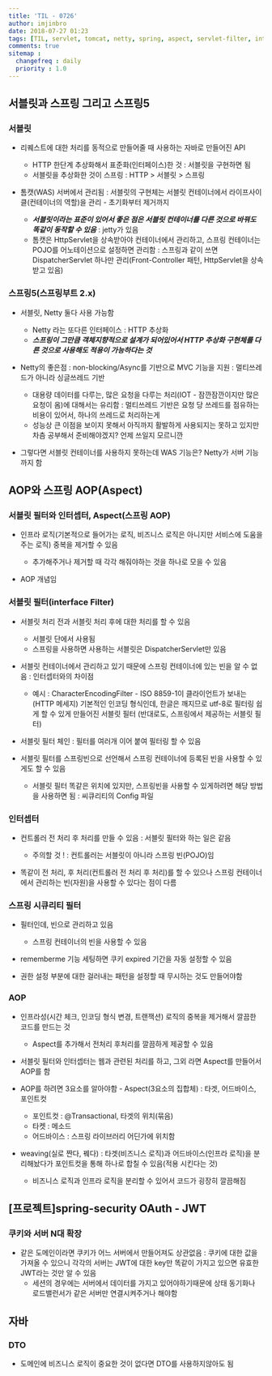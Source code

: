 ```yaml
---
title: 'TIL - 0726'
author: imjinbro
date: 2018-07-27 01:23
tags: [TIL, servlet, tomcat, netty, spring, aspect, servlet-filter, interceptor, aop]
comments: true
sitemap :
  changefreq : daily
  priority : 1.0
---
```


## 서블릿과 스프링 그리고 스프링5
### 서블릿
* 리퀘스트에 대한 처리를 동적으로 만들어줄 때 사용하는 자바로 만들어진 API
  * HTTP 한단계 추상화해서 표준화(인터페이스)한 것 : 서블릿을 구현하면 됨
  * 서블릿을 추상화한 것이 스프링 : HTTP > 서블릿 > 스프링 
    
* 톰캣(WAS) 서버에서 관리됨 : 서블릿의 구현체는 서블릿 컨테이너에서 라이프사이클(컨테이너의 역할)을 관리 - 초기화부터 제거까지
  * ***서블릿이라는 표준이 있어서 좋은 점은 서블릿 컨테이너를 다른 것으로 바꿔도 똑같이 동작할 수 있음*** : jetty가 있음
  * 톰캣은 HttpServlet을 상속받아야 컨테이너에서 관리하고, 스프링 컨테이너는 POJO를 어노테이션으로 설정하면 관리함 : 스프링과 같이 쓰면 DispatcherServlet 하나만 관리(Front-Controller 패턴, HttpServlet을 상속받고 있음)
  
### 스프링5(스프링부트 2.x)
* 서블릿, Netty 둘다 사용 가능함
  * Netty 라는 또다른 인터페이스 : HTTP 추상화
  * ***스프링이 그만큼 객체지향적으로 설계가 되어있어서 HTTP 추상화 구현체를 다른 것으로 사용해도 적용이 가능하다는 것***
  
* Netty의 좋은점 : non-blocking/Async를 기반으로 MVC 기능을 지원  : 멀티쓰레드가 아니라 싱글쓰레드 기반
  * 대용량 데이터를 다루는, 많은 요청을 다루는 처리(IOT - 잠깐잠깐이지만 많은 요청이 옴)에 대해서는 유리함 : 멀티쓰레드 기반은 요청 당 쓰레드를 점유하는 비용이 있어서, 하나의 쓰레드로 처리하는게
  * 성능상 큰 이점을 보이지 못해서 아직까지 활발하게 사용되지는 못하고 있지만 차츰 공부해서 준비해야겠지? 언제 쓰일지 모르니깐

* 그렇다면 서블릿 컨테이너를 사용하지 못하는데 WAS 기능은?  Netty가 서버 기능까지 함
      
      
## AOP와 스프링 AOP(Aspect)
### 서블릿 필터와 인터셉터, Aspect(스프링 AOP)
* 인프라 로직(기본적으로 들어가는 로직, 비즈니스 로직은 아니지만 서비스에 도움을 주는 로직) 중복을 제거할 수 있음 
  * 추가해주거나 제거할 때 각각 해줘야하는 것을 하나로 모을 수 있음

* AOP 개념임
  
### 서블릿 필터(interface Filter)
* 서블릿 처리 전과 서블릿 처리 후에 대한 처리를 할 수 있음
  * 서블릿 단에서 사용됨
  * 스프링을 사용하면 사용하는 서블릿은 DispatcherServlet만 있음
    
* 서블릿 컨테이너에서 관리하고 있기 때문에 스프링 컨테이너에 있는 빈을 알 수 없음 : 인터셉터와의 차이점
  * 예시 : CharacterEncodingFilter - ISO 8859-1이 클라이언트가 보내는(HTTP 메세지) 기본적인 인코딩 형식인데, 한글은 깨지므로 utf-8로 필터링 쉽게 할 수 있게 만들어진 서블릿 필터 (반대로도, 스프링에서 제공하는 서블릿 필터)

* 서블릿 필터 체인 : 필터를 여러개 이어 붙여 필터링 할 수 있음
* 서블릿 필터를 스프링빈으로 선언해서 스프링 컨테이너에 등록된 빈을 사용할 수 있게도 할 수 있음
  * 서블릿 필터 똑같은 위치에 있지만, 스프링빈을 사용할 수 있게하려면 해당 방법을 사용하면 됨 : 씨큐리티의 Config 파일
  
### 인터셉터
* 컨트롤러 전 처리 후 처리를 만들 수 있음 : 서블릿 필터와 하는 일은 같음
  * 주의할 것 ! : 컨트롤러는 서블릿이 아니라 스프링 빈(POJO)임
  
* 똑같이 전 처리, 후 처리(컨트롤러 전 처리 후 처리)를 할 수 있으나 스프링 컨테이너에서 관리하는 빈(자원)을 사용할 수 있다는 점이 다름
  
### 스프링 시큐리티 필터
* 필터인데, 빈으로 관리하고 있음
  * 스프링 컨테이너의 빈을 사용할 수 있음
  
* rememberme 기능 세팅하면 쿠키 expired 기간을 자동 설정할 수 있음
* 권한 설정 부분에 대한 걸러내는 패턴을 설정할 때 무시하는 것도 만들어야함
  
### AOP
* 인프라성(시간 체크, 인코딩 형식 변경, 트랜잭션) 로직의 중복을 제거해서 깔끔한 코드를 만드는 것
  *  Aspect를 추가해서 전처리 후처리를 깔끔하게 제공할 수 있음

* 서블릿 필터와 인터셉터는 웹과 관련된 처리를 하고, 그외 라면 Aspect를 만들어서 AOP를 함
* AOP를 하려면 3요소를 알아야함 - Aspect(3요소의 집합체) : 타겟, 어드바이스, 포인트컷
  * 포인트컷 : @Transactional, 타겟의 위치(묶음)
  * 타켓 : 메소드
  * 어드바이스 : 스프링 라이브러리 어딘가에 위치함
  
* weaving(실로 짠다, 꿰다) : 타겟(비즈니스 로직)과 어드바이스(인프라 로직)을 분리해놨다가 포인트컷을 통해 하나로 합칠 수 있음(적용 시킨다는 것)
  * 비즈니스 로직과 인프라 로직을 분리할 수 있어서 코드가 굉장히 깔끔해짐
  
## [프로젝트]spring-security OAuth - JWT
### 쿠키와 서버 N대 확장
* 같은 도메인이라면 쿠키가 어느 서버에서 만들어져도 상관없음 : 쿠키에 대한 값을 가져올 수 있으니 각각의 서버는 JWT에 대한 key만 똑같이 가지고  있으면 유효한 JWT라는 것만 알 수 있음
  * 세션의 경우에는 서버에서 데이터를 가지고 있어야하기때문에 상태 동기화나 로드밸런서가 같은 서버만 연결시켜주거나 해야함
  
## 자바 
### DTO
* 도메인에 비즈니스 로직이 중요한 것이 없다면 DTO를 사용하지않아도 됨